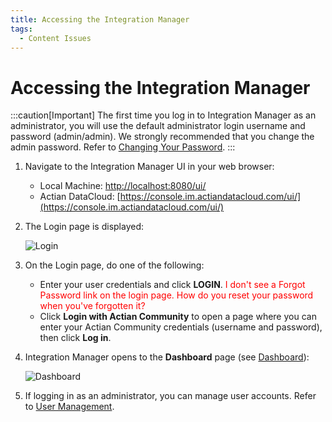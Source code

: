 ```yaml
---
title: Accessing the Integration Manager
tags:
  - Content Issues
---
```


# Accessing the Integration Manager

:::caution[Important]
    The first time you log in to Integration Manager as an administrator, you will use the default administrator login username and password (admin/admin). We strongly recommended that you change the admin password. Refer to [Changing Your Password](./editing-your-profile#changing-your-password).
:::

1. Navigate to the Integration Manager UI in your web browser:
   * Local Machine: [http://localhost:8080/ui/](http://localhost:8080/ui/)
   * Actian DataCloud: [https://console.im.actiandatacloud.com/ui/](https://console.im.actiandatacloud.com/ui/)
2. The Login page is displayed:
   
   ![Login](/img/Login.png)
3. On the Login page, do one of the following:
   * Enter your user credentials and click **LOGIN**. <font color="red">I don't see a Forgot Password link on the login page. How do you reset your password when you've forgotten it?</font>
   * Click **Login with Actian Community** to open a page where you can enter your Actian Community credentials (username and password), then click **Log in**.

4. Integration Manager opens to the **Dashboard** page (see [Dashboard](./dashboard)):

   ![Dashboard](/img/Dashboard.png)

5. If logging in as an administrator, you can manage user accounts. Refer to [User Management](./admin/access-control/user-management).
